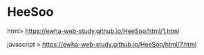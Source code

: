 # HeeSoo

html> https://ewha-web-study.github.io/HeeSoo/html/1.html

javascript > https://ewha-web-study.github.io/HeeSoo/html/7.html



